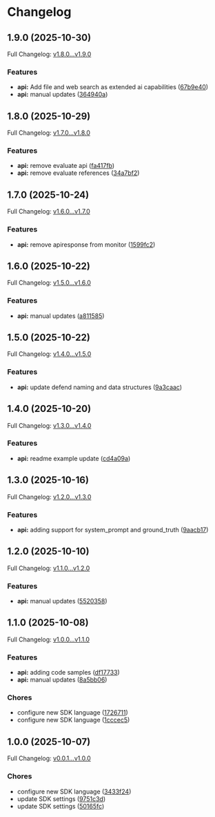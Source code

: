 # Changelog

## 1.9.0 (2025-10-30)

Full Changelog: [v1.8.0...v1.9.0](https://github.com/deeprails/deeprails-typescript-sdk/compare/v1.8.0...v1.9.0)

### Features

* **api:** Add file and web search as extended ai capabilities ([67b9e40](https://github.com/deeprails/deeprails-typescript-sdk/commit/67b9e40a4af079e232b2334465a9c83779836d46))
* **api:** manual updates ([364940a](https://github.com/deeprails/deeprails-typescript-sdk/commit/364940afffede4619b65a2855e1a8141e4c0c66f))

## 1.8.0 (2025-10-29)

Full Changelog: [v1.7.0...v1.8.0](https://github.com/deeprails/deeprails-typescript-sdk/compare/v1.7.0...v1.8.0)

### Features

* **api:** remove evaluate api ([fa417fb](https://github.com/deeprails/deeprails-typescript-sdk/commit/fa417fbc72a33f60e53347fc154896f1c503d71b))
* **api:** remove evaluate references ([34a7bf2](https://github.com/deeprails/deeprails-typescript-sdk/commit/34a7bf2a38c479ef02b69ff5b52f1c28d2862bdf))

## 1.7.0 (2025-10-24)

Full Changelog: [v1.6.0...v1.7.0](https://github.com/deeprails/deeprails-typescript-sdk/compare/v1.6.0...v1.7.0)

### Features

* **api:** remove apiresponse from monitor ([1599fc2](https://github.com/deeprails/deeprails-typescript-sdk/commit/1599fc28e3968e35900d429d5d97c96428736f3d))

## 1.6.0 (2025-10-22)

Full Changelog: [v1.5.0...v1.6.0](https://github.com/deeprails/deeprails-typescript-sdk/compare/v1.5.0...v1.6.0)

### Features

* **api:** manual updates ([a811585](https://github.com/deeprails/deeprails-typescript-sdk/commit/a8115859f0da0d4dafa7b11f9870e723933e5543))

## 1.5.0 (2025-10-22)

Full Changelog: [v1.4.0...v1.5.0](https://github.com/deeprails/deeprails-typescript-sdk/compare/v1.4.0...v1.5.0)

### Features

* **api:** update defend naming and data structures ([9a3caac](https://github.com/deeprails/deeprails-typescript-sdk/commit/9a3caac8bcdf81a7166d3e2b805598b4ad223a5e))

## 1.4.0 (2025-10-20)

Full Changelog: [v1.3.0...v1.4.0](https://github.com/deeprails/deeprails-typescript-sdk/compare/v1.3.0...v1.4.0)

### Features

* **api:** readme example update ([cd4a09a](https://github.com/deeprails/deeprails-typescript-sdk/commit/cd4a09aec3f5ab3a6195b4c2d13a7264e52c7ffc))

## 1.3.0 (2025-10-16)

Full Changelog: [v1.2.0...v1.3.0](https://github.com/deeprails/deeprails-typescript-sdk/compare/v1.2.0...v1.3.0)

### Features

* **api:** adding support for system_prompt and ground_truth ([9aacb17](https://github.com/deeprails/deeprails-typescript-sdk/commit/9aacb1737878e600091bd0c77fbb92b047fa406d))

## 1.2.0 (2025-10-10)

Full Changelog: [v1.1.0...v1.2.0](https://github.com/deeprails/deeprails-typescript-sdk/compare/v1.1.0...v1.2.0)

### Features

* **api:** manual updates ([5520358](https://github.com/deeprails/deeprails-typescript-sdk/commit/552035886822d4ac2df81b8b4c4f709513c8b992))

## 1.1.0 (2025-10-08)

Full Changelog: [v1.0.0...v1.1.0](https://github.com/deeprails/deeprails-typescript-sdk/compare/v1.0.0...v1.1.0)

### Features

* **api:** adding code samples ([df17733](https://github.com/deeprails/deeprails-typescript-sdk/commit/df1773357e9cb9a183ec41fabd9980dc436ca20c))
* **api:** manual updates ([8a5bb06](https://github.com/deeprails/deeprails-typescript-sdk/commit/8a5bb0669951aa87771073158032e029fd78c332))


### Chores

* configure new SDK language ([1726711](https://github.com/deeprails/deeprails-typescript-sdk/commit/17267115aacd1b5cadfcae447f39daa397318328))
* configure new SDK language ([1cccec5](https://github.com/deeprails/deeprails-typescript-sdk/commit/1cccec57666d11ac0b3e3e7de455aaa35c9a9c41))

## 1.0.0 (2025-10-07)

Full Changelog: [v0.0.1...v1.0.0](https://github.com/deeprails/deeprails-typescript-sdk/compare/v0.0.1...v1.0.0)

### Chores

* configure new SDK language ([3433f24](https://github.com/deeprails/deeprails-typescript-sdk/commit/3433f24c4e83bbf7b847874c7b874e03bc291637))
* update SDK settings ([9751c3d](https://github.com/deeprails/deeprails-typescript-sdk/commit/9751c3dcc33271a73ad786e45976e314e4359902))
* update SDK settings ([50165fc](https://github.com/deeprails/deeprails-typescript-sdk/commit/50165fc2ae9381b58627d953708cd3554c5da618))
